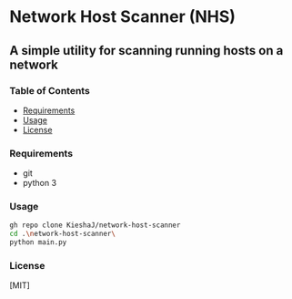 # Network Host Scanner (NHS)
## A simple utility for scanning running hosts on a network

### Table of Contents
- [Requirements](#requirements)
- [Usage](#usage)
- [License](#license)

### Requirements
- git
- python 3

### Usage
```bash
gh repo clone KieshaJ/network-host-scanner
cd .\network-host-scanner\
python main.py
```

### License
[MIT]
